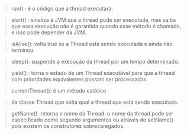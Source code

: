 >run() : é o código que a thread executará.

>start() : sinaliza à JVM que a thread pode ser executada, mas saiba que essa execução não é garantida quando esse método é chamado, e isso pode depender da JVM.

>isAlive(): volta true se a Thread está sendo executada e ainda não terminou.
 
>sleep(): suspende a execução da thread por um tempo determinado.

>yield() : torna o estado de um Thread executável para que a thread com prioridades equivalentes possam ser processadas.

>currentThread(): é um método estático

>  da classe Thread que volta qual a thread que está sendo executada.

> getName(): retorna o nome da Thread: o nome da thread pode ser especificado como segundo argumentos ou através do setName() pois existem os construtores sobrecaregados.